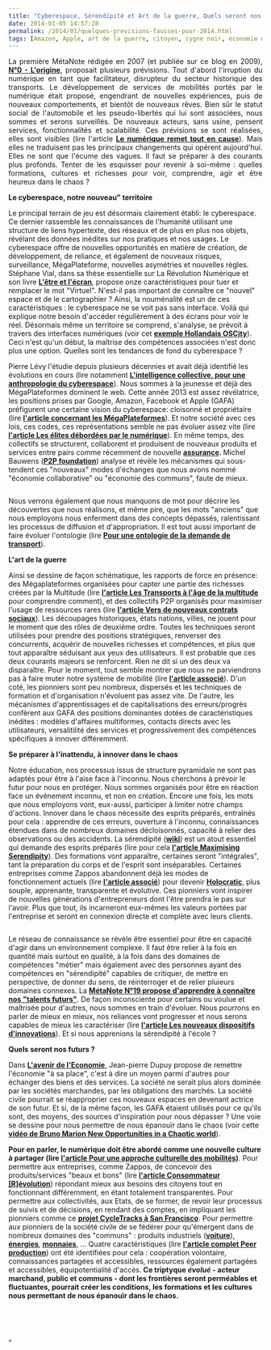 ```yaml
---
title: "Cyberespace, Sérendipité et Art de la guerre, Quels seront nos futurs ?"
date: 2014-01-05 14:57:28
permalink: /2014/01/quelques-previsions-fausses-pour-2014.html
tags: [Amazon, Apple, art de la guerre, citoyen, cygne noir, économie de l'expérience, économie fonctionnalité, google, holoptisme, innovation, intelligence collective, open innovation]
---
```


<p style="text-align: justify">La première MétaNote rédigée en 2007 (et publiée sur ce blog en 2009), <a href="https://gabrielplassat.github.io/transportsdufutur/2009/11/le-passage-de-lobjet-vehicule-aux-services-de-mobilite-une-chance.html" target="_blank"><strong>N°0 - L'origine</strong></a>, proposait plusieurs prévisions. Tout d'abord l'irruption du numérique en tant que facilitateur, disrupteur du secteur historique des transports. Le développement de services de mobilités portés par le numérique était proposé, engendrant de nouvelles expériences, puis de nouveaux comportements, et bientôt de nouveaux rêves. Bien sûr le statut social de l'automobile et les pseudo-libertés qui lui sont associées, nous sommes et serons surveillés. De nouveaux acteurs, sans usine, pensent services, fonctionnalités et scalabilité. Ces prévisions se sont réalisées, elles sont visibles (lire l'article <a href="http://www.ionis-group.com/actualites/gilles-babinet" target="_blank"><strong>Le numérique remet tout en cause</strong></a>). Mais elles ne traduisent pas les principaux changements qui opérent aujourd'hui. Elles ne sont que l'écume des vagues. Il faut se préparer à des courants plus profonds. Tenter de les esquisser pour revenir à soi-même : quelles formations, cultures et richesses pour voir, comprendre, agir et être heureux dans le chaos ?</p> <p style="text-align: justify"></p>  <!--more-->  <p style="text-align: justify"><strong>Le cyberespace, notre nouveau" territoire</strong></p> <p style=""text-align: justify"">Le principal terrain de jeu est désormais clairement établi: le cyberespace. Ce dernier rassemble les connaissances de l'humanité utilisant une structure de liens hypertexte, des réseaux et de plus en plus nos objets, révélant des données inédites sur nos pratiques et nos usages. Le cyberespace offre de nouvelles opportunités en matière de création, de développement, de reliance, et également de nouveaux risques, surveillance, MégaPlateforme, nouvelles asymétries et nouvelles règles. Stéphane Vial, dans sa thèse essentielle sur La Révolution Numérique et son livre <a href="https://gabrielplassat.github.io/transportsdufutur/2013/09/la-these-de-stephane-vial-rassemble-des-points-essentiels-a-connaitre-concernant-la-revolution-numerique-la-metanote.html"" target=""_blank""><strong>L'être et l'écran</strong></a>, propose onze caractéristiques pour tuer et remplacer le mot "Virtuel". N'est-il pas important de connaître ce "nouvel" espace et de le cartographier ? Ainsi, la nouménalité est un de ces caractéristiques : le cyberespace ne se voit pas sans interface. Voilà qui explique notre besoin d'accéder régulièrement à des écrans pour voir le réel. Désormais même un territoire se comprend, s'analyse, se prévoit à travers des interfaces numériques (voir cet <a href=""http://oscity.nl/story/?theme=commons&center=574059,6838129&zoom=9"" target=""_blank""><strong>exemple Hollandais OSCity</strong></a>). Ceci n'est qu'un début, la maîtrise des compétences associées n'est donc plus une option. Quelles sont les tendances de fond du cyberespace ?</p> <p style=""text-align: justify"">Pierre Lévy l'étudie depuis plusieurs décennies et avait déjà identifié les évolutions en cours (lire notamment <a href=""http://www.amazon.fr/LIntelligence-collective-Pour-anthropologie-cyberspace/dp/2707126934"" target=""_blank""><strong>L'intelligence collective, pour une anthropologie du cyberespace</strong></a>). Nous sommes à la jeunesse et déjà des MégaPlateformes dominent le web. Cette année 2013 est assez révélatrice, les positions prises par Google, Amazon, Facebook et Apple (GAFA) préfigurent une certaine vision du cyberespace: cloisonné et propriétaire (lire <a href=""http://www.buzzfeed.com/jwherrman/the-year-the-platforms-ruled-the-internet"" target=""_blank""><strong>l'article concernant les MégaPlateformes</strong></a>). Et notre société avec ces lois, ces codes, ces représentations semble ne pas évoluer assez vite (lire <a href=""http://www.lemonde.fr/technologies/article/2013/12/26/les-elites-debordees-par-le-numerique_4340397_651865.html"" target=""_blank""><strong>l'article Les élites débordées par le numérique</strong></a>). En même temps, des collectifs se structurent, collaborent et produisent de nouveaux produits et services entre pairs comme récemment de nouvelle <strong><a href=""http://www.fastcoexist.com/3021024/a-social-network-for-insurance-that-cuts-costs-and-reduces-fraud"" target=""_blank"">assurance</a>. </strong>Michel Bauwens (<a href=""http://p2pfoundation.net/"" target=""_blank""><strong>P2P foundation</strong></a>) analyse et révèle les mécanismes qui sous-tendent ces "nouveaux" modes d'échanges que nous avons nommé "économie collaborative" ou "économie des communs", faute de mieux.</p> <p style=""text-align: justify""><a class=""asset-img-link"" href="https://gabrielplassat.github.io/transportsdufutur/wp-content/uploads/sites/6/old/6a0120a66d2ad4970b01a3fbb48742970b-pi.jpg""><img alt=""P2PBusinessVisualization1"" border=""0"" class=""asset  asset-image at-xid-6a0120a66d2ad4970b01a3fbb48742970b image-full img-responsive"" src=""/wp-content/uploads/sites/6/old/6a0120a66d2ad4970b01a3fbb48742970b-800wi.jpg"" title=""P2PBusinessVisualization1"" /></a></p> <p style=""text-align: justify"">Nous verrons également que nous manquons de mot pour décrire les découvertes que nous réalisons, et même pire, que les mots "anciens" que nous employons nous enferment dans des concepts dépassés, ralentissant les processus de diffusion et d'appropriation. Il est tout aussi important de faire évoluer l'ontologie (lire <a href="https://gabrielplassat.github.io/transportsdufutur/2013/10/metanote-18-pour-une-ontologie-de-la-demandes-de-transport.html"" target=""_blank""><strong>Pour une ontologie de la demande de transport</strong></a>).</p> <p style=""text-align: justify""><strong>L'art de la guerre</strong></p> <p style=""text-align: justify"">Ainsi se dessine de façon schématique, les rapports de force en présence: des Mégaplateformes organisées pour capter une partie des richesses créées par la Multitude (lire <a href="https://gabrielplassat.github.io/transportsdufutur/2013/02/les-transports-a-lage-de-la-multitude.html"" target=""_blank""><strong>l'article Les Transports à l'âge de la multitude</strong></a> pour comprendre comment), et des collectifs P2P organisés pour maximiser l'usage de ressources rares (lire <a href="https://gabrielplassat.github.io/transportsdufutur/2013/05/inventons-de-nouveaux-contrats-sociaux-entre-les-citoyens-et-la-collectivite-pour-exploiter-nos-53-s.html"" target=""_blank""><strong>l'article Vers de nouveaux contrats sociaux</strong></a>). Les découpages historiques, états nations, villes, ne jouent pour le moment que des rôles de deuxième ordre. Toutes les techniques seront utilisées pour prendre des positions stratégiques, renverser des concurrents, acquérir de nouvelles richesses et compétences, et plus que tout apparaître séduisant aux yeux des utilisateurs. Il est probable que ces deux courants majeurs se renforcent. Rien ne dit si un des deux va disparaître. Pour le moment, tout semble montrer que nous ne parviendrons pas à faire muter notre système de mobilité (lire <a href="https://gabrielplassat.github.io/transportsdufutur/2013/10/nous-echouerons-probablement-a-faire-muter-notre-systeme-de-mobilite.html"" target=""_blank""><strong>l'article associé</strong></a>). D'un coté, les pionniers sont peu nombreux, dispersés et les techniques de formation et d'organisation n'évoluent pas assez vite. De l'autre, les mécanismes d'apprentissages et de capitalisations des erreurs/progrès confèrent aux GAFA des positions dominantes dotées de caractéristiques inédites : modèles d'affaires multiformes, contacts directs avec les utilisateurs, versalitilité des services et progressivement des compétences spécifiques à innover différemment.</p> <p style=""text-align: justify""><strong>Se préparer à l'inattendu, à innover dans le chaos</strong></p> <p style=""text-align: justify"">Notre éducation, nos processus issus de structure pyramidale ne sont pas adaptés pour être à l'aise face à l'inconnu. Nous cherchons à prévoir le futur pour nous en protéger. Nous sommes organisés pour être en réaction face un évènement inconnu, et non en création. Encore une fois, les mots que nous employons vont, eux-aussi, participer à limiter notre champs d'actions. Innover dans le chaos nécessite des esprits préparés, entraînés pour cela : apprendre de ces erreurs, ouverture à l'inconnu, connaissances étendues dans de nombreux domaines décloisonnés, capacité à relier des observations ou des accidents. La sérendipité (<a href=""http://fr.wikipedia.org/wiki/Serendipite"" target=""_blank""><strong>wiki</strong></a>) est un atout essentiel qui demande des esprits préparés (lire pour cela <a href=""http://www.cleanlanguage.co.uk/articles/articles/224/1/Maximising-Serendipity/Page1.html"" target=""_blank""><strong>l'article Maximising Serendipity</strong></a>). Des formations vont apparaître, certaines seront "intégrales", tant la préparation du corps et de l'esprit sont inséparables. Certaines entreprises comme Zappos abandonnent déjà les modes de fonctionnement actuels (lire <a href=""http://qz.com/161210/zappos-is-going-holacratic-no-job-titles-no-managers-no-hierarchy/#/h/37693,1/"" target=""_blank""><strong>l'article associé</strong></a>) pour devenir <a href="https://gabrielplassat.github.io/transportsdufutur/wp-content/uploads/sites/6/2014/01/Holacratie.pdf"" target=""_blank""><strong>Holocratic</strong></a>, plus souple, apprenante, transparente et évolutive. Ces pionniers vont inspirer de nouvelles générations d'entrepreneurs dont l'être prendra le pas sur l'avoir. Plus que tout, ils incarneront eux-mêmes les valeurs portées par l'entreprise et seront en connexion directe et complète avec leurs clients. </p> <p style=""text-align: justify""><a class=""asset-img-link"" href="https://gabrielplassat.github.io/transportsdufutur/wp-content/uploads/sites/6/old/6a0120a66d2ad4970b01a51033b2a3970c-pi.png""><img alt=""Maximising-Serendipity-diagram-v2"" class=""asset  asset-image at-xid-6a0120a66d2ad4970b01a51033b2a3970c"" src=""/wp-content/uploads/sites/6/old/6a0120a66d2ad4970b01a51033b2a3970c-500wi.png"" style=""margin-left: automargin-right: auto"" title=""Maximising-Serendipity-diagram-v2"" /></a></p> <p style=""text-align: justify"">Le réseau de connaissance se révèle être essentiel pour être en capacité d'agir dans un environnement complexe. Il faut être relier à la fois en quantité mais surtout en qualité, à la fois dans des domaines de compétences "métier" mais également avec des personnes ayant des compétences en "sérendipité" capables de critiquer, de mettre en perspective, de donner du sens, de réinterroger et de relier pluieurs domaines connexes. La <a href="https://gabrielplassat.github.io/transportsdufutur/2013/12/quelles-sont-les-evolutions-a-venir-de-nos-structures-familiales-de-nos-communautes-et-donc-de-nous.html"" target=""_blank""><strong>MétaNote N°19 propose d'apprendre à connaître nos "talents futurs"</strong></a>. De façon inconsciente pour certains ou voulue et maîtrisée pour d'autres, nous sommes en train d'évoluer. Nous pourrons en parler de mieux en mieux, nos reliances vont progresser et nous serons capables de mieux les caractériser (lire <a href="https://gabrielplassat.github.io/transportsdufutur/2013/10/les-nouveaux-dispositifs-dinnovations-collectifs.html"" target=""_blank""><strong>l'article Les nouveaux dispositifs d'innovations</strong></a>). Et si nous apprenions la sérendipité à l'école ?</p> <p style=""text-align: justify""><strong>Quels seront nos futurs ?</strong></p> <p style=""text-align: justify"">Dans <a href="https://gabrielplassat.github.io/transportsdufutur/2012/05/les-boites-noires-dans-les-voitures-americaines-projetent-une-nouvelle-fois-les-usa-aux-avant-postes.html"" target=""_blank""><strong>L'avenir de l'Economie</strong></a>, Jean-pierre Dupuy propose de remettre l'économie "à sa place", c'est à dire un moyen parmi d'autres pour échanger des biens et des services. La société ne serait plus alors dominée par les sociétés marchandes, par les obligations des marchés. La société civile pourrait se réapproprier ces nouveaux espaces en devenant actrice de son futur. Et si, de la même façon, les GAFA étaient utilisés pour ce qu'ils sont, des moyens, des sources d'inspiration pour nous dépasser ? Une voie se dessine pour nous permettre de nous épanouïr dans le chaos (voir cette <a href=""http://brunomarion.com/new-opportunities/"" target=""_blank""><strong>vidéo de Bruno Marion New Opportunities in a Chaotic world</strong></a>).</p> <p style=""text-align: justify""><strong>Pour en parler, le numérique doit être abordé comme une nouvelle culture à partager (lire <a href="https://gabrielplassat.github.io/transportsdufutur/2012/12/pour-une-approche-culturelle-des-mobilites-numeriques.html"" target=""_blank"">l'article Pour une approche culturelle des mobilités</a>)</strong>. Pour permettre aux entreprises, comme Zappos, de concevoir des produits/services "beaux et bons" (lire <a href="https://gabrielplassat.github.io/transportsdufutur/2011/10/le-consommateur-du-futur-revolution.html"" target=""_blank""><strong>l'article Consommateur [R]évolution</strong></a>) répondant mieux aux besoins des citoyens tout en fonctionnant différemment, en étant totalement transparentes. Pour permettre aux collectivités, aux Etats, de se former, de revoir leur processus de suivis et de décisions, en rendant des comptes, en impliquant les pionniers comme ce <a href=""http://www.sfcta.org/modeling-and-travel-forecasting/cycletracks-iphone-and-android"" target=""_blank""><strong>projet CycleTracks à San Francisco</strong></a>. Pour permettre aux pionniers de la société civile de se fédérer pour qu'émergent dans de nombreux domaines des "communs" : produits industriels (<a href=""http://p2pfoundation.net/Category:Transportation"" target=""_blank""><strong>voiture</strong></a>), <a href=""http://p2pfoundation.net/Category:Energy"" target=""_blank""><strong>énergies</strong></a>, <a href=""http://p2pfoundation.net/Category:Money"" target=""_blank""><strong>monnaies</strong></a>, ... Quatre caractéristiques (lire <a href=""http://p2pfoundation.net/Peer_Production"" target=""_blank""><strong>l'article complet Peer production</strong></a>) ont été identifiées pour cela : coopération volontaire, connaissances partagées et accessibles, ressources également partagées et accessibles, équipotentialité d'accès.<strong> Ce triptyque <em>évolué</em> - acteur marchand, public et communs - dont les frontières seront perméables et fluctuantes, pourrait créer les conditions, les formations et les cultures nous permettant de nous épanouïr dans le chaos.</strong></p> <p style=""text-align: justify""> </p> <p style=""text-align: justify""> </p>"
